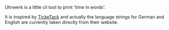Uhrwerk is a little cli tool to print 'time in words'.

It is inspired by [TickeTack](http://ticketack.de/) and actually the language strings for German and English are currently taken directly from their website.
